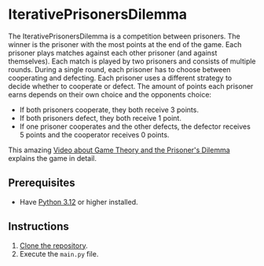 # IterativePrisonersDilemma

The IterativePrisonersDilemma is a competition between prisoners.
The winner is the prisoner with the most points at the end of the game.
Each prisoner plays matches against each other prisoner (and against themselves).
Each match is played by two prisoners and consists of multiple rounds.
During a single round, each prisoner has to choose between cooperating and defecting.
Each prisoner uses a different strategy to decide whether to cooperate or defect.
The amount of points each prisoner earns depends on their own choice and the opponents choice:

- If both prisoners cooperate, they both receive 3 points.
- If both prisoners defect, they both receive 1 point.
- If one prisoner cooperates and the other defects, the defector receives 5 points and the cooperator receives 0 points.

This amazing [Video about Game Theory and the Prisoner's Dilemma](https://www.youtube.com/watch?v=mScpHTIi-kM) explains the game in detail.

## Prerequisites

- Have [Python 3.12](https://www.python.org/downloads/) or higher installed.

## Instructions

1. [Clone the repository](https://github.com/denial-of-service/UpdateWindowsApplications/archive/refs/heads/master.zip).
1. Execute the `main.py` file.
